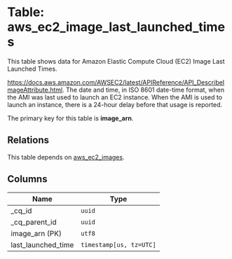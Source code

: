 # Table: aws_ec2_image_last_launched_times

This table shows data for Amazon Elastic Compute Cloud (EC2) Image Last Launched Times.

https://docs.aws.amazon.com/AWSEC2/latest/APIReference/API_DescribeImageAttribute.html. 
The date and time, in ISO 8601 date-time format, when the AMI was last used to launch an EC2 instance. When the AMI is used to launch an instance, there is a 24-hour delay before that usage is reported.

The primary key for this table is **image_arn**.

## Relations

This table depends on [aws_ec2_images](aws_ec2_images.md).

## Columns

| Name          | Type          |
| ------------- | ------------- |
|_cq_id|`uuid`|
|_cq_parent_id|`uuid`|
|image_arn (PK)|`utf8`|
|last_launched_time|`timestamp[us, tz=UTC]`|